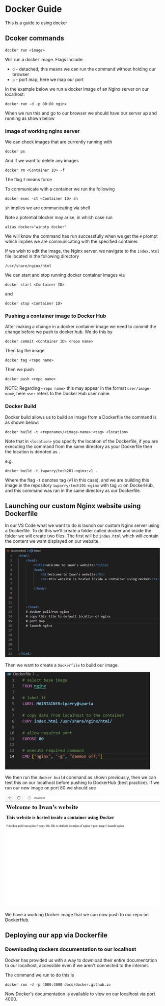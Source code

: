 # Docker Guide
This is a guide to using docker


## Dcoker commands
```
docker run <image>
```
Will run a docker image. Flags include:
- `d` - detached, this means we can run the command without holding our browser
- `p` - port map, here we map our port

In the example below we run a docker image of an Nginx server on our localhost:
```
docker run -d -p 80:80 nginx
```
When we run this and go to our browser we should have our server up and running as shown below
### image of working nginx server

We can check images that are currently running with
```
docker ps
```
And if we want to delete any images
```
docker rm <Container ID> -f
```
The flag `f` means force

To communicate with a container we run the following
```
docker exec -it <Container ID> sh
```
`sh` implies we are communicating via shell

Note a potential blocker may arise, in which case run
```
alias docker="winpty docker"
```
We will know the command has run successfully when we get the `#` prompt which implies we are communicating with the specified container.

If we wish to edit the image, the Nginx server, we navigate to the `index.html` file located in the following directory
```
/usr/share/nginx/html
```
We can start and stop running docker container images via
```
docker start <Container ID>
```
and
```
docker stop <Container ID>
```

### Pushing a container image to Docker Hub
After making a change in a docker container image we need to commit the change before we push to docker hub. We do this by 
```
docker commit <Container ID> <repo name>
```
Then tag the image
```
docker tag <repo name>
```
Then we push
```
docker push <repo name>
```
NOTE: Regarding `<repo name>` this may appear in the format `user/image-name`, here `user` refers to the Docker Hub user name.

### Docker Build
Docker build allows us to build an image from a Dockerfile the command is as shown below:
```
docker build -t <reponame>/<image-name>:<tag> <location>
```
Note that in `<location>` you specify the location of the Dockerfile, if you are executing the command from the same directory as your Dockerfile then the location is denoted as `.`

e.g.
```
docker build -t iwparry/tech201-nginx:v1 .
```
Where the flag `-t` denotes tag (v1 in this case), and we are building this image in the repository `iwparry/tech201-nginx` with tag `v1` on DockerHub, and this command was ran in the same directory as our Dockerfile.

## Launching our custom Nginx website using Dockerfile
In our VS Code what we want to do is launch our custom Nginx server using a Dockerfile. To do this we'll create a folder called docker and inside the folder we will create two files. The first will be `index.html` which will contain the content we want displayed on our website.

![](images/index-html.png)

Then we want to create a `Dockerfile` to build our image.

![](images/dockerfile-nginx.png)

We then run the `docker build` command as shown previously, then we can test this on our localhost before pushing to DockerHub (best practice). If we run our new image on port 80 we should see

![](images/docker-iwan-website.png)

We have a working Docker image that we can now push to our repo on DockerHub.

## Deploying our app via Dockerfile



### Downloading dockers documentation to our localhost
Docker has provided us with a way to download their entire documentation to our localhost, accessible even if we aren't connected to the internet.

The command we run to do this is
```
docker run -d -p 4000:4000 docs/docker.github.io
```
Now Docker's documentation is available to view on our localhost via port 4000.

